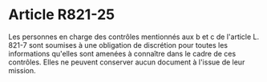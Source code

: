 # Article R821-25

Les personnes en charge des contrôles mentionnés aux b et c de l'article L. 821-7 sont soumises à une obligation de discrétion pour toutes les informations qu'elles sont amenées à connaître dans le cadre de ces contrôles. Elles ne peuvent conserver aucun document à l'issue de leur mission.